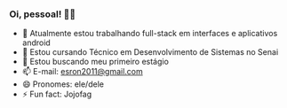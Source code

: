 ### Oi, pessoal! 👋😎

- 🔭 Atualmente estou trabalhando full-stack em interfaces e aplicativos android
- 🌱 Estou cursando Técnico em Desenvolvimento de Sistemas no Senai
- 👯 Estou buscando meu primeiro estágio
- 📫 E-mail: esron2011@gmail.com
- 😄 Pronomes: ele/dele
- ⚡ Fun fact: Jojofag
